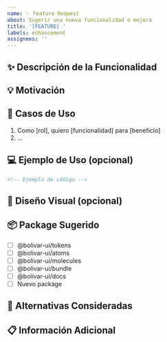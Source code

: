 ```yaml
---
name: ✨ Feature Request
about: Sugerir una nueva funcionalidad o mejora
title: '[FEATURE] '
labels: enhancement
assignees: ''
---
```


## ✨ Descripción de la Funcionalidad

<!-- Descripción clara de la funcionalidad que te gustaría agregar -->

## 💡 Motivación

<!-- ¿Por qué es importante esta funcionalidad? ¿Qué problema resuelve? -->

## 🎯 Casos de Uso

<!-- Describe uno o más casos de uso donde esta funcionalidad sería útil -->

1. Como [rol], quiero [funcionalidad] para [beneficio]
2. ...

## 💻 Ejemplo de Uso (opcional)

<!-- Muestra cómo te gustaría usar esta funcionalidad -->

```html
<!-- Ejemplo de código -->
```

## 🎨 Diseño Visual (opcional)

<!-- Si tienes mockups o referencias visuales, agrégalas aquí -->

## 📦 Package Sugerido

<!-- ¿En qué package debería implementarse? -->

- [ ] @bolivar-ui/tokens
- [ ] @bolivar-ui/atoms
- [ ] @bolivar-ui/molecules
- [ ] @bolivar-ui/bundle
- [ ] @bolivar-ui/docs
- [ ] Nuevo package

## 🔄 Alternativas Consideradas

<!-- ¿Consideraste alguna alternativa? -->

## 📋 Información Adicional

<!-- Cualquier otra información relevante -->
